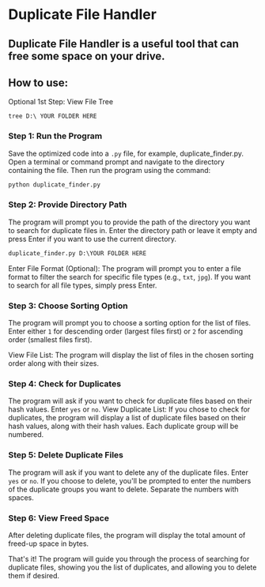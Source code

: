 # Duplicate File Handler
Duplicate File Handler is a useful tool that can free some space on your drive.
---

## How to use:

Optional 1st Step: View File Tree
```
tree D:\ YOUR FOLDER HERE
```

### Step 1: Run the Program
Save the optimized code into a `.py` file, for example, duplicate_finder.py. Open a terminal or command prompt and navigate to the directory containing the file. Then run the program using the command:

```python
python duplicate_finder.py
```

### Step 2: Provide Directory Path
The program will prompt you to provide the path of the directory you want to search for duplicate files in. Enter the directory path or leave it empty and press Enter if you want to use the current directory.

```python
duplicate_finder.py D:\YOUR FOLDER HERE
```

Enter File Format (Optional):
The program will prompt you to enter a file format to filter the search for specific file types (e.g., `txt`, `jpg`). If you want to search for all file types, simply press Enter.

### Step 3: Choose Sorting Option
The program will prompt you to choose a sorting option for the list of files. Enter either `1` for descending order (largest files first) or `2` for ascending order (smallest files first).

View File List:
The program will display the list of files in the chosen sorting order along with their sizes.

### Step 4: Check for Duplicates
The program will ask if you want to check for duplicate files based on their hash values. Enter `yes` or `no`.
View Duplicate List:
If you chose to check for duplicates, the program will display a list of duplicate files based on their hash values, along with their hash values. Each duplicate group will be numbered.

### Step 5: Delete Duplicate Files
The program will ask if you want to delete any of the duplicate files. Enter `yes` or `no`. If you choose to delete, you'll be prompted to enter the numbers of the duplicate groups you want to delete. Separate the numbers with spaces.

### Step 6: View Freed Space
After deleting duplicate files, the program will display the total amount of freed-up space in bytes.

That's it! The program will guide you through the process of searching for duplicate files, showing you the list of duplicates, and allowing you to delete them if desired.

